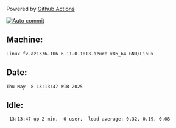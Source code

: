 Powered by [Github Actions](https://github.com/features/actions)

[![Auto commit](https://github.com/hiage/workstation/workflows/Auto%20commit/badge.svg)](https://github.com/hiage/workstation/actions?query=workflow%3A%22Auto+commit%22)

## Machine:
```
Linux fv-az1376-106 6.11.0-1013-azure x86_64 GNU/Linux
```
## Date:
```
Thu May  8 13:13:47 WIB 2025
```
## Idle:
```
 13:13:47 up 2 min,  0 user,  load average: 0.32, 0.19, 0.08
```
